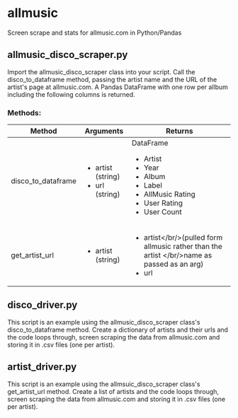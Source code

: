 # allmusic
Screen scrape and stats for allmusic.com in Python/Pandas

## allmusic_disco_scraper.py
Import the allmusic_disco_scraper class into your script.  Call the disco_to_dataframe method, passing the artist name and the URL of the artist's page at allmusic.com.  A Pandas DataFrame with one row per allbum including the following columns is returned.
### Methods:
| Method | Arguments | Returns |
| --- | --- | --- |
| disco_to_dataframe | <ul><li>artist (string)</li><li>url (string)</li></ul> | DataFrame <ul><li>Artist</li><li>Year</li><li>Album</li><li>Label</li><li>AllMusic Rating</li><li>User Rating</li><li>User Count</li></ul> |
| get_artist_url | <ul><li>artist (string)</li></ul> | <ul><li>artist</br/>(pulled form allmusic rather than the artist </br/>name as passed as an arg)</li><li>url</li></ul> |

## disco_driver.py
This script is an example using the allmusic_disco_scraper class's disco_to_dataframe method.  Create a dictionary of artists and their urls and the code loops through, screen scraping the data from allmusic.com and storing it in .csv files (one per artist).

## artist_driver.py
This script is an example using the allmsuic_disco_scraper class's get_artist_url method. Create a list of artists and the code loops through, screen scraping the data from allmusic.com and storing it in .csv files (one per artist).
